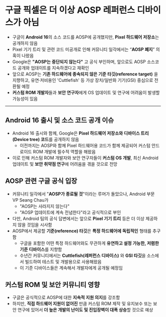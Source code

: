 # 구글 픽셀은 더 이상 AOSP 레퍼런스 디바이스가 아님


* 구글이 **Android 16**의 소스 코드를 AOSP에 공개했지만, **Pixel 하드웨어 저장소**는 공개하지 않음
* Pixel 기기 트리 및 관련 코드 미공개로 인해 커뮤니티 일각에서는 “**AOSP 폐지**” 의혹이 나왔음
* Google은 **"AOSP는 중단되지 않는다"** 고 공식 부인하며, 앞으로도 AOSP 소스코드 공개와 업데이트를 지속하겠다고 재확인
* 앞으로 AOSP는 **기존 하드웨어에 종속되지 않은 기준 타깃(reference target)** 을 지향하고, 유연·저비용인 'Cuttlefish' 등 가상 장치/일반화 기기(GSI) 중심으로 전환될 예정
* **커스텀 ROM 개발자**들과 **보안 연구자**에게 OS 업데이트 및 연구에 어려움이 발생할 가능성이 있음

---

Android 16 출시 및 소스 코드 공개 이슈
---------------------------

* Android 16 출시와 함께, Google은 **Pixel 하드웨어 저장소와 디바이스 트리(Device tree) 코드**를 공개하지 않음
  + 이전까지는 AOSP와 함께 Pixel 하드웨어용 코드가 함께 제공되어 커스텀 안드로이드 ROM 개발에 필수적 역할을 해왔음
* 이로 인해 커스텀 ROM 개발자와 보안 연구자들이 **커스텀 OS 개발**, 최신 Android 업데이트 및 **보안 취약점 연구**에 어려움을 겪을 것으로 전망

AOSP 관련 구글 공식 입장
----------------

* 커뮤니티 일각에서 "**AOSP가 종료될 것**"이라는 루머가 돌았으나, Android 부문 VP Seang Chau가
  + "AOSP는 사라지지 않는다"
  + "AOSP 업데이트에 계속 전념한다"라고 공식적으로 부인
* 다만, Android 팀의 공식 답변에서는 앞으로 **Pixel 기기 트리** 등은 더 이상 제공하지 않을 것임을 시사함
* AOSP에서 제공할 **기준(reference) 타깃**은 **특정 하드웨어에 독립적인** 형태를 추구함
  + 구글을 포함한 어떤 특정 하드웨어와도 무관하게 **유연하고 설정 가능한, 저렴한 기준 디바이스**를 지향함
  + 수년간 커뮤니티에서는 **Cuttlefish(레퍼런스 디바이스)** 와 **GSI 타깃**을 소스에서 빌드하여 테스트 및 개발용으로 사용해왔음
  + 이 기준 디바이스들은 계속해서 개발자에게 공개될 예정임

커스텀 ROM 및 보안 커뮤니티 영향
--------------------

* 구글은 공식적으로 AOSP에 대한 **지속적 지원 의지**를 강조함
* 하지만, **직접 하드웨어 지원이 없어진** 만큼 커스텀 ROM 제작 및 유지보수 또는 보안 연구에 있어서 **더 높은 개발의 난이도 및 진입장벽이 대폭 상승**할 것으로 예상
